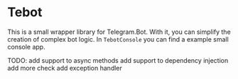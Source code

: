 # Tebot

This is a small wrapper library for Telegram.Bot. With it, you can simplify the creation of complex bot logic. In `TebotConsole` you can find a example small console app.

TODO:
add support to async methods
add support to dependency injection
add more check
add exception handler 